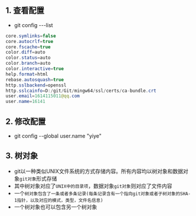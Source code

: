 ## 1. 查看配置
* git config ---list 
```java
core.symlinks=false
core.autocrlf=true
core.fscache=true
color.diff=auto
color.status=auto
color.branch=auto
color.interactive=true
help.format=html
rebase.autosquash=true
http.sslbackend=openssl
http.sslcainfo=D:/git/Git/mingw64/ssl/certs/ca-bundle.crt
user.email=1614115011@qq.com
user.name=16141
```

## 2. 修改配置
* git config --global user.name "yiye"

## 3. 树对象
* git以一种类似UNIX文件系统的方式存储内容。所有内容均以树对象和数据对象`git对象`形式存储
* 其中树对象对应了`UNIX中的目录项`，数据对象`git对象`则对应了文件内容
* 一个`树对象包含了一条或者多条记录(每条记录含有一个指向git对象或者子树对象的SHA-1指针，以及对应的模式，类型，文件名信息)`
* 一个树对象也可以包含另一个树对象
